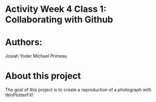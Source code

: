 # Activity Week 4 Class 1: Collaborating with Github

# Authors:
Josiah Yoder
Michael Primeau

# About this project
The goal of this project is to create a reproduction of a photograph with WinPlotterFX!
